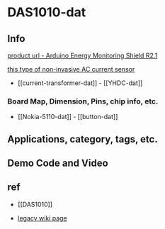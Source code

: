 
# DAS1010-dat

## Info

[product url - Arduino Energy Monitoring Shield R2.1](https://www.electrodragon.com/product/arduino-energy-monitoring-shield-v2/)

[this type of non-invasive AC current sensor](https://www.electrodragon.com/product/yhdc-non-invasive-ac-current-sensor-100a30a/)

- [[current-transformer-dat]] - [[YHDC-dat]]

### Board Map, Dimension, Pins, chip info, etc.

- [[Nokia-5110-dat]] - [[button-dat]]



## Applications, category, tags, etc. 



## Demo Code and Video

## ref 

- [[DAS1010]] 

- [legacy wiki page ](https://www.electrodragon.com/w/Enery_Monitoring_Shield)


